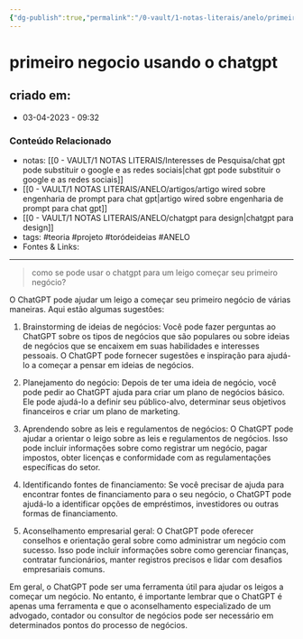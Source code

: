 ```yaml
---
{"dg-publish":true,"permalink":"/0-vault/1-notas-literais/anelo/primeiro-negocio-usando-o-chatgpt/","tags":["teoria","projeto","toródeideias","ANELO"],"dgHomeLink":true,"dgShowLocalGraph":true,"dgShowFileTree":true,"dgEnableSearch":true,"noteIcon":""}
---
```


# primeiro negocio usando o chatgpt

## criado em: 
-  03-04-2023 - 09:32

### Conteúdo Relacionado
- notas: [[0 - VAULT/1 NOTAS LITERAIS/Interesses de Pesquisa/chat gpt pode substituir o google e as redes sociais\|chat gpt pode substituir o google e as redes sociais]]
- [[0 - VAULT/1 NOTAS LITERAIS/ANELO/artigos/artigo wired sobre engenharia de prompt para chat gpt\|artigo wired sobre engenharia de prompt para chat gpt]]
- [[0 - VAULT/1 NOTAS LITERAIS/ANELO/chatgpt para design\|chatgpt para design]]
- tags: #teoria #projeto #toródeideias #ANELO 
- Fontes & Links: 

---

>como se pode usar o chatgpt para um leigo começar seu primeiro negócio?

O ChatGPT pode ajudar um leigo a começar seu primeiro negócio de várias maneiras. Aqui estão algumas sugestões:

1.  Brainstorming de ideias de negócios: Você pode fazer perguntas ao ChatGPT sobre os tipos de negócios que são populares ou sobre ideias de negócios que se encaixem em suas habilidades e interesses pessoais. O ChatGPT pode fornecer sugestões e inspiração para ajudá-lo a começar a pensar em ideias de negócios.
    
2.  Planejamento do negócio: Depois de ter uma ideia de negócio, você pode pedir ao ChatGPT ajuda para criar um plano de negócios básico. Ele pode ajudá-lo a definir seu público-alvo, determinar seus objetivos financeiros e criar um plano de marketing.
    
3.  Aprendendo sobre as leis e regulamentos de negócios: O ChatGPT pode ajudar a orientar o leigo sobre as leis e regulamentos de negócios. Isso pode incluir informações sobre como registrar um negócio, pagar impostos, obter licenças e conformidade com as regulamentações específicas do setor.
    
4.  Identificando fontes de financiamento: Se você precisar de ajuda para encontrar fontes de financiamento para o seu negócio, o ChatGPT pode ajudá-lo a identificar opções de empréstimos, investidores ou outras formas de financiamento.
    
5.  Aconselhamento empresarial geral: O ChatGPT pode oferecer conselhos e orientação geral sobre como administrar um negócio com sucesso. Isso pode incluir informações sobre como gerenciar finanças, contratar funcionários, manter registros precisos e lidar com desafios empresariais comuns.
    

Em geral, o ChatGPT pode ser uma ferramenta útil para ajudar os leigos a começar um negócio. No entanto, é importante lembrar que o ChatGPT é apenas uma ferramenta e que o aconselhamento especializado de um advogado, contador ou consultor de negócios pode ser necessário em determinados pontos do processo de negócios.